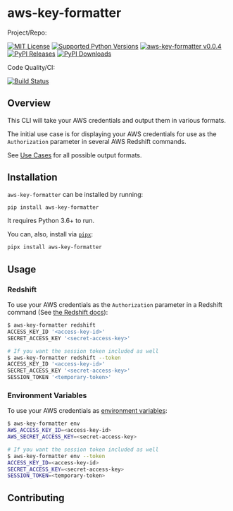 # aws-key-formatter

Project/Repo:

[![MIT License][license_img]][license_ref]
[![Supported Python Versions][pyversions_img]][pyversions_ref]
[![aws-key-formatter v0.0.4][version_img]][version_ref]
[![PyPI Releases][pypi_img]][pypi_ref]
[![PyPI Downloads][downloads_img]][downloads_ref]

Code Quality/CI:

[![Build Status][travis_img]][travis_ref]

## Overview

This CLI will take your AWS credentials and output them in various formats.

The initial use case is for displaying your AWS credentials for use as the
`Authorization` parameter in several AWS Redshift commands.

See [Use Cases](#use-cases) for all possible output formats.

## Installation

`aws-key-formatter` can be installed by running:

```bash
pip install aws-key-formatter
```

It requires Python 3.6+ to run.

You can, also, install via [`pipx`](https://pipxproject.github.io/pipx/):

```bash
pipx install aws-key-formatter
```

## Usage

### Redshift

To use your AWS credentials as the `Authorization` parameter in a Redshift
command (See [the Redshift docs](https://docs.aws.amazon.com/redshift/latest/dg/copy-parameters-authorization.html#copy-access-key-id)):

```bash
$ aws-key-formatter redshift
ACCESS_KEY_ID '<access-key-id>'
SECRET_ACCESS_KEY '<secret-access-key>'

# If you want the session token included as well
$ aws-key-formatter redshift --token
ACCESS_KEY_ID '<access-key-id>'
SECRET_ACCESS_KEY '<secret-access-key>'
SESSION_TOKEN '<temporary-token>'
```

### Environment Variables

To use your AWS credentials as [environment variables](https://docs.aws.amazon.com/cli/latest/userguide/cli-configure-envvars.html):

```bash
$ aws-key-formatter env
AWS_ACCESS_KEY_ID=<access-key-id>
AWS_SECRET_ACCESS_KEY=<secret-access-key>

# If you want the session token included as well
$ aws-key-formatter env --token
ACCESS_KEY_ID=<access-key-id>
SECRET_ACCESS_KEY=<secret-access-key>
SESSION_TOKEN=<temporary-token>
```

## Contributing

<!-- TODO: add some contributing guidelines -->

<!-- References -->

[downloads_img]: https://pepy.tech/badge/aws-key-formatter/month
[downloads_ref]: https://pepy.tech/project/aws-key-formatter

[license_img]: https://img.shields.io/badge/License-MIT-blue.svg
[license_ref]: https://github.com/KeltonKarboviak/aws-key-formatter/blob/master/LICENSE.md

[pypi_img]: https://img.shields.io/badge/PyPI-wheels-green.svg
[pypi_ref]: https://pypi.org/project/aws-key-formatter/#files

[pyversions_img]: https://img.shields.io/pypi/pyversions/aws-key-formatter.svg
[pyversions_ref]: https://pypi.org/pypi/aws-key-formatter

[travis_img]: https://travis-ci.org/KeltonKarboviak/aws-key-formatter.svg?branch=master
[travis_ref]: https://travis-ci.org/KeltonKarboviak/aws-key-formatter

[version_img]: https://img.shields.io/static/v1.svg?label=aws-key-formatter&message=v0.2.0&color=blue
[version_ref]: https://pypi.org/project/aws-key-formatter/

